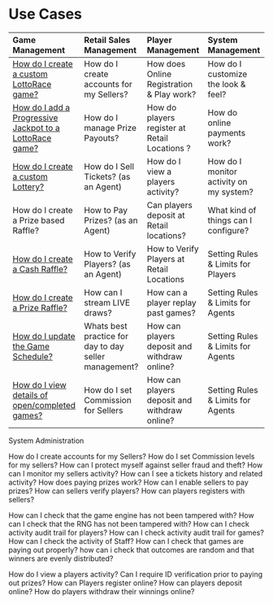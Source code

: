 <!-- TITLE: Use Cases -->
<!-- SUBTITLE: Common Use Cases when operating your Lottery or Raffle -->

# Use Cases


| Game Management           | Retail Sales Management           | Player Management  |  System Management|
| :-------------|:-------------|:-----|:-----|
|  [How do I create a custom LottoRace game?](/use-cases/games#how-do-i-create-a-custom-lotto-race-game)  | How do I create accounts for my Sellers? |  How does Online Registration & Play work? | How do I customize the look & feel?   |
|  [How do I add a Progressive Jackpot to a LottoRace game?](/use-cases/games#how-do-i-add-a-progressive-jackpot-to-a-lotto-race-game)  | How do I manage Prize Payouts?  |    How do players register at Retail Locations ?  |  How do online payments work?  |
| [How do I create a custom Lottery?](/use-cases/games#how-do-i-create-a-custom-lottery) | How do I Sell Tickets? (as an Agent)      |   How do I view a players activity?  |  How do I monitor activity on my system?   |
| How do I create a Prize based Raffle? |  How to Pay Prizes? (as an Agent)   |   Can players deposit at Retail locations?  |   What kind of things can I configure? |   
| [How do I create a Cash Raffle?](/use-cases/games#how-do-i-create-a-cash-raffle) | How to Verify Players? (as an Agent)     |    How to Verify Players at Retail Locations | Setting Rules & Limits for Players  |
| [How do I create a Prize Raffle?](/use-cases/games#how-do-i-create-a-prize-raffle) |  How can I stream LIVE draws? |    How can a player replay past games? |  Setting Rules & Limits for Agents   |
| [How do I update the Game Schedule?](/use-cases/games#how-do-i-update-the-game-schedule) |  Whats best practice for day to day seller management? |    How can players deposit and withdraw online? |  Setting Rules & Limits for Agents   |
| [ How do I view details of open/completed games?](/use-cases/games#how-do-i-view-details-of-open-completed-games) |  How do I set Commission for Sellers |    How can players deposit and withdraw online? |  Setting Rules & Limits for Agents   |









System Administration


How do I create accounts for my Sellers?
How do I set Commission levels for my sellers?
How can I protect myself against seller fraud and theft?
How can I monitor my sellers activity?
How can I see a tickets history and related activity?
How does paying prizes work? 
How can I enable sellers to pay prizes?
How can sellers verify players?
How can players registers with sellers?


How can I check that the game engine has not been tampered with?
How can I check that the RNG has not been tampered with?
How can I check activity audit trail for players?
How can I check activity audit trail for games?
How can I check the activity of Staff?
How can I check that games are paying out properly?
how can i check that outcomes are random and that  winners are evenly distributed?


How do I view a players activity?
Can I require ID verification prior to paying out prizes?
How can Players register online?
How can players deposit online?
How do players withdraw their winnings online?

